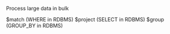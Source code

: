 Process large data in bulk

$match (WHERE in RDBMS)
$project (SELECT in RDBMS)
$group (GROUP_BY in RDBMS)